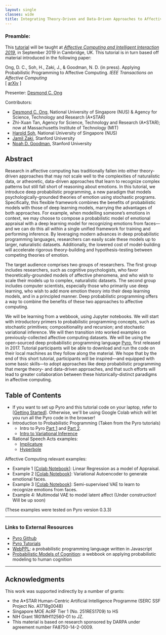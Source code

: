 ```yaml
---
layout: single
classes: wide
title: Integrating Theory-Driven and Data-Driven Approaches to Affective Computing via Deep Probabilistic Programming
---
```



### Preamble:
This [tutorial](https://desmond-ong.github.io/pplAffComp) will be taught at <i>[Affective Computing and Intelligent Interaction 2019](http://acii-conf.org/2019/tutorials_accepted/)</i>, in September 2019 in Cambridge, UK. This tutorial is in turn based off material introduced in the following paper:

Ong, D. C., Soh, H., Zaki, J., & Goodman, N. D. (in press). Applying Probabilistic Programming to Affective Computing. <i>IEEE Transactions on Affective Computing</i> <br> [ [arXiv](https://arxiv.org/abs/1903.06445) ]




Presenter: [Desmond C. Ong](https://web.stanford.edu/~dco)

Contributors:

- [Desmond C. Ong](https://web.stanford.edu/~dco), National University of Singapore (NUS) & Agency for Science, Technology and Research (A\*STAR)
- Zhi-Xuan Tan, Agency for Science, Technology and Research (A\*STAR); now at Massachusetts Institute of Technology (MIT)
- [Harold Soh](https://haroldsoh.com/), National University of Singapore (NUS)
- [Jamil Zaki](http://ssnl.stanford.edu/people), Stanford University
- [Noah D. Goodman](http://cocolab.stanford.edu/ndg.html), Stanford University



## Abstract

Research in affective computing has traditionally fallen into either theory-driven approaches that may not scale well to the complexities of naturalistic data, or atheoretic, data-driven approaches that learn to recognize complex patterns but still fall short of reasoning about emotions. In this tutorial, we introduce deep probabilistic programming, a new paradigm that models psychologically-grounded theories of emotion using stochastic programs. Specifically, this flexible framework combines the benefits of probabilistic models with those of deep learning models, marrying the advantages of both approaches. For example, when modelling someone’s emotions in context, we may choose to compose a probabilistic model of emotional appraisal with a deep learning model for recognizing emotions from faces&mdash;and we can do this all within a single unified framework for training and performing inference. By leveraging modern advances in deep probabilistic programming languages, researchers can easily scale these models up to larger, naturalistic datasets. Additionally, the lowered cost of model-building will accelerate rigorous theory-building and hypothesis-testing between competing theories of emotion.


The target audience comprises two groups of researchers. The first group includes researchers, such as cognitive psychologists, who favor theoretically-grounded models of affective phenomena, and who wish to scale their models up to complex, naturalistic datasets. The second group includes computer scientists, especially those who primarily use deep learning, who wish to add more emotion theory into their deep learning models, and in a principled manner. Deep probabilistic programming offers a way to combine the benefits of these two approaches to affective computing.


We will be learning from a webbook, using Jupyter notebooks. We will start with introductory primers to probabilistic programming concepts, such as stochastic primitives; compositionality and recursion; and stochastic variational inference. We will then transition into worked examples on previously-collected affective computing datasets. We will be using the open-sourced deep probabilistic programming language [Pyro](https://pyro.ai), first released in 2017. Tutorial participants will be able to download and run the code on their local machines as they follow along the material. We hope that by the end of this short tutorial, participants will be inspired&mdash;and equipped with some basic skills&mdash;to adopt approaches like deep probabilistic programming that merge theory- and data-driven approaches, and that such efforts will lead to greater collaboration between these historically-distinct paradigms in affective computing.




## Table of Contents


- If you want to set up Pyro and this tutorial code on your laptop, refer to [[Getting Started](https://github.com/desmond-ong/pplAffComp/blob/master/gettingStarted.md)]. Otherwise, we'll be using Google Colab which will let you run all the Pyro code in the browser!
- Introduction to Probabilistic Programming (Taken from the Pyro tutorials)
    - Intro to Pyro [Part 1](http://pyro.ai/examples/intro_part_i.html) and [Part 2](http://pyro.ai/examples/intro_part_ii.html).
    - [Intro to Variational Inference](http://pyro.ai/examples/svi_part_i.html)
- Rational Speech Acts examples:
    - [Implicature](code/RSA-implicature.ipynb)
    - [Hyperbole](code/RSA-hyperbole.ipynb)

Affective Computing relevant examples:

- Example 1 [[Colab Notebook](https://colab.research.google.com/github/desmond-ong/pplAffComp/blob/master/Colab/PPLTutorial_1_LinearRegression.ipynb)]: Linear Regression as a model of Appraisal.
- Example 2 [[Colab Notebook](https://colab.research.google.com/github/desmond-ong/pplAffComp/blob/master/Colab/PPLTutorial_2_VAE.ipynb)]: Variational Autoencoder to generate emotional faces.
- Example 3 [[Colab Notebook](https://colab.research.google.com/github/desmond-ong/pplAffComp/blob/master/Colab/PPLTutorial_3_SSVAE.ipynb)]: Semi-supervised VAE to learn to recognize emotions from faces.
- Example 4: Multimodal VAE to model latent affect (Under construction! Will be up soon)


(These examples were tested on Pyro version 0.3.3)


---
### Links to External Resources


- [Pyro Github](https://github.com/uber/pyro)
- [Pyro Tutorials](http://pyro.ai/)
- [WebPPL](http://webppl.org/): a probabilistic programming language written in Javascript
- [Probabilistic Models of Cognition](http://probmods.org/): a webbook on applying probabilistic modeling to human cognition




---
## Acknowledgments

This work was supported indirectly by a number of grants:

- the A\*STAR Human-Centric Artificial Intelligence Programme (SERC SSF Project No. A1718g0048)
- Singapore MOE AcRF Tier 1 (No. 251RES1709) to HS
- NIH Grant 1R01MH112560-01 to JZ.
- This material is based on research sponsored by DARPA under agreement number FA8750-14-2-0009.

